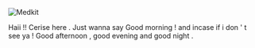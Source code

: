 ![Medkit](https://github.com/user-attachments/assets/89f126be-80e3-47d2-ab12-af11f3cfff27)

Haii !! Cerise here . Just wanna say Good morning ! and incase if i don ' t see ya ! Good afternoon , good evening and good night .
